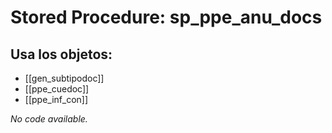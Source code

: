 # Stored Procedure: sp_ppe_anu_docs

## Usa los objetos:
- [[gen_subtipodoc]]
- [[ppe_cuedoc]]
- [[ppe_inf_con]]

*No code available.*

